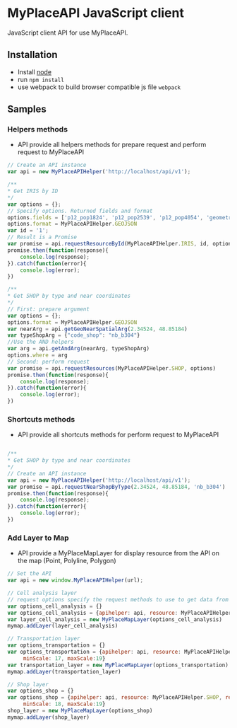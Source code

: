# MyPlaceAPI JavaScript client

JavaScript client API for use MyPlaceAPI.

## Installation

* Install  [node](https://nodejs.org)
* run `npm install`
* use webpack to build browser compatible js file `webpack`

## Samples

### Helpers methods
*  API provide all helpers methods for prepare request and perform request to MyPlaceAPI

```js
// Create an API instance
var api = new MyPlaceAPIHelper('http://localhost/api/v1');

/**
* Get IRIS by ID
*/
var options = {};
// Specify options. Returned fields and format
options.fields = ['p12_pop1824', 'p12_pop2539', 'p12_pop4054', 'geometry']
options.format = MyPlaceAPIHelper.GEOJSON
var id = '1';
// Result is a Promise
var promise = api.requestResourceById(MyPlaceAPIHelper.IRIS, id, options)
promise.then(function(response){
    console.log(response);
}).catch(function(error){
    console.log(error);
})

/** 
* Get SHOP by type and near coordinates 
*/
// First: prepare argument
var options = {};
options.format = MyPlaceAPIHelper.GEOJSON
var nearArg = api.getGeoNearSpatialArg(2.34524, 48.85184)
var typeShopArg = {"code_shop": "nb_b304"}
//Use the AND helpers
var arg = api.getAndArg(nearArg, typeShopArg)
options.where = arg
// Second: perform request
var promise = api.requestResources(MyPlaceAPIHelper.SHOP, options)
promise.then(function(response){
    console.log(response);
}).catch(function(error){
    console.log(error);
})
```

### Shortcuts methods

* API provide all shortcuts methods for perform request to MyPlaceAPI

```js

/** 
* Get SHOP by type and near coordinates 
*/
// Create an API instance
var api = new MyPlaceAPIHelper('http://localhost/api/v1');
var promise = api.requestNearShopByType(2.34524, 48.85184, 'nb_b304')
promise.then(function(response){
    console.log(response);
}).catch(function(error){
    console.log(error);
})
```

### Add Layer to Map

* API provide a MyPlaceMapLayer for display resource from the API on the map (Point, Polyline, Polygon)

```js
// Set the API
var api = new window.MyPlaceAPIHelper(url);

// Cell analysis layer
// request options specify the request methods to use to get data from the resource. there is static methods in MyPlaceMapLayer
var options_cell_analysis = {}
var options_cell_analysis = {apihelper: api, resource: MyPlaceAPIHelper.CELL_ANALYSIS, request:MyPlaceMapLayer.cellAnalysisRequest()}
var layer_cell_analysis = new MyPlaceMapLayer(options_cell_analysis)
mymap.addLayer(layer_cell_analysis)

// Transportation layer
var options_transportation = {}
var options_transportation = {apihelper: api, resource: MyPlaceAPIHelper.TRANSPORTATION, request:MyPlaceMapLayer.resourceRequest(),
     minScale: 17, maxScale:19}
var transportation_layer = new MyPlaceMapLayer(options_transportation)
mymap.addLayer(transportation_layer)

// Shop layer
var options_shop = {}
var options_shop = {apihelper: api, resource: MyPlaceAPIHelper.SHOP, request:MyPlaceMapLayer.resourceRequest(),
     minScale: 18, maxScale:19}
shop_layer = new MyPlaceMapLayer(options_shop)
mymap.addLayer(shop_layer)
```